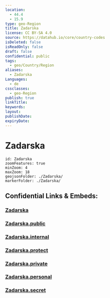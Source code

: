 ```yaml
---
location:
  - 44.4
  - 15.9
type: geo-Region
title: Zadarska
license: CC BY-SA 4.0
source: https://datahub.io/core/country-codes
isDeleted: false
isReadOnly: false
draft: false
confidential: public
tags:
  - geo/Country/Region
aliases:
  - Zadarska
Languages:
  - de
cssclasses:
  - geo-Region
publish: true
linkTitle:
keywords:
layout:
publishDate:
expiryDate:
---
```


# Zadarska

```leaflet
id: Zadarska
zoomFeatures: true 
minZoom: 4 
maxZoom: 18
geojsonFolder: ./Zadarska/
markerFolder: ./Zadarska/
```


## Confidential Links & Embeds: 

### [Zadarska](/_Standards/Earth/Continent/Europe/Europe~Central/Croatia/Counties/Zadarska.md) 

### [Zadarska.public](/_public/Earth/Continent/Europe/Europe~Central/Croatia/Counties/Zadarska.public.md) 

### [Zadarska.internal](/_internal/Earth/Continent/Europe/Europe~Central/Croatia/Counties/Zadarska.internal.md) 

### [Zadarska.protect](/_protect/Earth/Continent/Europe/Europe~Central/Croatia/Counties/Zadarska.protect.md) 

### [Zadarska.private](/_private/Earth/Continent/Europe/Europe~Central/Croatia/Counties/Zadarska.private.md) 

### [Zadarska.personal](/_personal/Earth/Continent/Europe/Europe~Central/Croatia/Counties/Zadarska.personal.md) 

### [Zadarska.secret](/_secret/Earth/Continent/Europe/Europe~Central/Croatia/Counties/Zadarska.secret.md)

